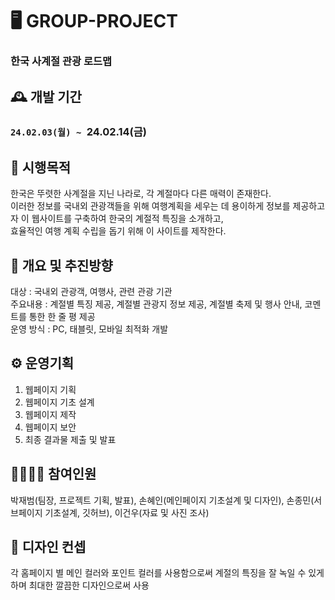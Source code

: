 # 🖥️ GROUP-PROJECT
### 한국 사계절 관광 로드맵

## 🕰️ 개발 기간
### `24.02.03(월) ~ `24.02.14(금)

## 📃 시행목적
한국은 뚜렷한 사계절을 지닌 나라로, 각 계절마다 다른 매력이 존재한다.<br> 이러한 정보를 국내외 관광객들을 위해 여행계획을 세우는 데 용이하게 정보를 제공하고자 이 웹사이트를 구축하여 한국의 계절적 특징을 소개하고,<br> 효율적인 여행 계획 수립을 돕기 위해 이 사이트를 제작한다.

## 🧭 개요 및 추진방향
대상 : 국내외 관광객, 여행사, 관련 관광 기관<br>
주요내용 : 계절별 특징 제공, 계절별 관광지 정보 제공, 계절별 축제 및 행사 안내, 코멘트를 통한 한 줄 평 제공<br>
운영 방식 : PC, 태블릿, 모바일 최적화 개발

## ⚙️ 운영기획
1. 웹페이지 기획
2. 웹페이지 기초 설계
3. 웹페이지 제작
4. 웹페이지 보안
5. 최종 결과물 제출 및 발표

## 🧑‍💻👩‍💻 참여인원
박재범(팀장, 프로젝트 기획, 발표), 손혜인(메인페이지 기초설계 및 디자인), 손종민(서브페이지 기초설계, 깃허브), 이건우(자료 및 사진 조사)

## 🎨 디자인 컨셉
각 홈페이지 별 메인 컬러와 포인트 컬러를 사용함으로써 계절의 특징을 잘 녹일 수 있게 하며 최대한 깔끔한 디자인으로써 사용

